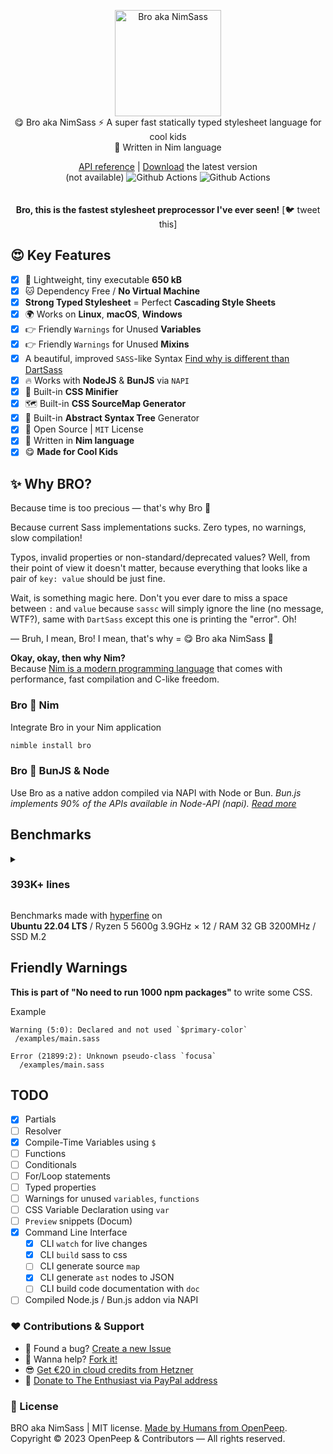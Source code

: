 <p align="center">
  <img src="https://github.com/openpeep/bro/blob/main/.github/bro.png" alt="Bro aka NimSass" width="170px"><br>
  😋 Bro aka NimSass ⚡ A super fast statically typed stylesheet language for cool kids<br>👑 Written in Nim language
</p>

<p align="center">
  <a href="https://openpeep.github.io/bro">API reference</a> | <a href="#">Download</a> the latest version<br> (not available)
  <img src="https://github.com/openpeep/bro/workflows/test/badge.svg" alt="Github Actions">  <img src="https://github.com/openpeep/bro/workflows/docs/badge.svg" alt="Github Actions">
  <br><br><br>
  <strong>Bro, this is the fastest stylesheet preprocessor I've ever seen!</strong> [🐦 tweet this]
</p>

## 😍 Key Features
- [x] 🍃 Lightweight, tiny executable **650 kB**
- [x] 🐱 Dependency Free / **No Virtual Machine**
- [x] **Strong Typed Stylesheet** = Perfect **Cascading Style Sheets**
- [x] 🌍 Works on **Linux**, **macOS**, **Windows**
- [x] 👉 Friendly `Warnings` for Unused **Variables**
- [x] 👉 Friendly `Warnings` for Unused **Mixins**
- [x] A beautiful, improved `SASS`-like Syntax [Find why is different than DartSass](#why-different)
- [x] 🔥 Works with **NodeJS** & **BunJS** via `NAPI`
- [x] 🎁 Built-in **CSS Minifier**
- [x] 🗺 Built-in **CSS SourceMap Generator**
- [x] 🌴 Built-in **Abstract Syntax Tree** Generator
- [x] 🎩 Open Source | `MIT` License
- [x] 👑 Written in **Nim language**
- [x] 😋 **Made for Cool Kids**

## ✨ Why BRO?
Because time is too precious &mdash; that's why Bro 👏

Because current Sass implementations sucks. Zero types, no warnings, slow compilation!

Typos, invalid properties or non-standard/deprecated values? Well, from their point of view it doesn't matter,
because everything that looks like a pair of `key: value` should be just fine.

Wait, is something magic here. Don't you ever dare to miss a space between `:` and `value` because `sassc`
will simply ignore the line (no message, WTF?), same with `DartSass` except this one is printing the "error". Oh!

&mdash; Bruh, I mean, Bro! I mean, that's why = 😋 Bro aka NimSass 👑

**Okay, okay, then why Nim?**<br>
Because [Nim is a modern programming language](https://nim-lang.org) that comes with performance, fast compilation and C-like freedom.

### Bro 💛 Nim
Integrate Bro in your Nim application

```bash
nimble install bro
```

### Bro 💖 BunJS & Node
Use Bro as a native addon compiled via NAPI with Node or Bun.
_Bun.js implements 90% of the APIs available in Node-API (napi). [Read more](https://github.com/oven-sh/bun#node-api-napi)_


## Benchmarks
<details>
  <summary><h3>393K+ lines</h3></summary>

  2^17 instances of:
```sass
button_0
  background: yellow
// including a new line
```

```bash
# Bro (NimSass) 🚀   bro build big.sass
  Time (mean ± σ):     256.1 ms ±  14.9 ms    [User: 179.0 ms, System: 77.1 ms]
  Range (min … max):   247.1 ms … 282.6 ms    5 runs


# Bro w/ BunJS 👍    bun bro.js
  Time (mean ± σ):     514.2 ms ±   3.1 ms    [User: 370.8 ms, System: 143.0 ms]
  Range (min … max):   510.7 ms … 517.7 ms    5 runs

# Bro w/ NodeJS 👌   node bro.js
  Time (mean ± σ):     518.6 ms ±   2.1 ms    [User: 397.7 ms, System: 120.2 ms]
  Range (min … max):   516.2 ms … 520.6 ms    5 runs

# DartSass  👎    dart sass.snapshot big.sass:big.css --no-source-map
  Time (mean ± σ):      1.526 s ±  0.012 s    [User: 1.890 s, System: 0.107 s]
  Range (min … max):    1.512 s …  1.541 s    5 runs

# SassC 😅   sassc big.sass big.css
  Time (mean ± σ):      1.653 s ±  0.014 s    [User: 1.514 s, System: 0.136 s]
  Range (min … max):    1.639 s …  1.675 s    5 runs
```

</details>

Benchmarks made with [hyperfine](https://github.com/sharkdp/hyperfine) on<br>
**Ubuntu 22.04 LTS** / Ryzen 5 5600g 3.9GHz × 12 / RAM 32 GB 3200MHz / SSD M.2


## Friendly Warnings
**This is part of "No need to run 1000 npm packages"** to write some CSS.

Example
```
Warning (5:0): Declared and not used `$primary-color`
 /examples/main.sass
```

```
Error (21899:2): Unknown pseudo-class `focusa`
  /examples/main.sass
```

## TODO
- [x] Partials
- [ ] Resolver
- [x] Compile-Time Variables using `$`
- [ ] Functions
- [ ] Conditionals
- [ ] For/Loop statements
- [ ] Typed properties
- [ ] Warnings for unused `variables`, `functions`
- [ ] CSS Variable Declaration using `var`
- [ ] `Preview` snippets (Docum)
- [x] Command Line Interface 
  - [x] CLI `watch` for live changes
  - [x] CLI `build` sass to css
  - [ ] CLI generate source `map`
  - [x] CLI generate `ast` nodes to JSON
  - [ ] CLI build code documentation with `doc`
- [ ] Compiled Node.js / Bun.js addon via NAPI

### ❤ Contributions & Support
- 🐛 Found a bug? [Create a new Issue](https://github.com/openpeep/bro/issues)
- 👋 Wanna help? [Fork it!](https://github.com/openpeep/bro/fork)
- 😎 [Get €20 in cloud credits from Hetzner](https://hetzner.cloud/?ref=Hm0mYGM9NxZ4)
- 🥰 [Donate to The Enthusiast via PayPal address](https://www.paypal.com/donate/?hosted_button_id=RJK3ZTDWPL55C)

### 🎩 License
BRO aka NimSass | MIT license. [Made by Humans from OpenPeep](https://github.com/openpeep).<br>
Copyright &copy; 2023 OpenPeep & Contributors &mdash; All rights reserved.
